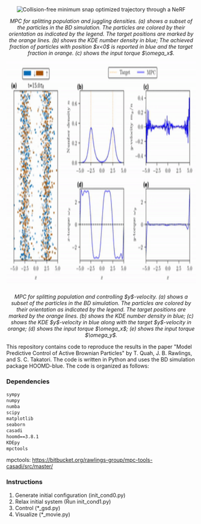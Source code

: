 <div align="center">
  <img src="./media/split_and_dance_ex3_gif.gif" alt="Collision-free minimum snap optimized trajectory through a NeRF" width="900" height="600">
  <p><i>MPC for splitting population and juggling densities.
	(a) shows a subset of the particles in the BD simulation.
	The particles are colored by their orientation as indicated by the legend.
	The target positions are marked by the orange lines.
	(b) shows the KDE number density in blue;
    The achieved fraction of particles with position $x<0$ is reported in blue and the target fraction in orange.
	(c) shows the input torque $\omega_x$.
	</i></p>
  <img src="./media/split_and_shear_ex4_gif.gif" alt="Energy Efficient Fish Navigation in Turbulent Flow" width="900" height="600">
  <p><i>MPC for splitting population and controlling $y$-velocity.
	(a) shows a subset of the particles in the BD simulation.
	The particles are colored by their orientation as indicated by the legend.
	The target positions are marked by the orange lines.
	(b) shows the KDE number density in blue;
	(c) shows the KDE $y$-velocity in blue along with the target $y$-velocity in orange;
	(d) shows the input torque $\omega_x$;
	(e) shows the input torque $\omega_y$.</i></p>
</div>

This repository contains code to reproduce the results in the paper "Model Predictive Control of Active Brownian Particles" by T. Quah, J. B. Rawlings, and S. C. Takatori. The code is written in Python and uses the BD simulation package HOOMD-blue. The code is organized as follows:

### Dependencies
```
sympy
numpy
numba
scipy
matplotlib
seaborn
casadi
hoomd==3.8.1
KDEpy
mpctools
```

mpctools: https://bitbucket.org/rawlings-group/mpc-tools-casadi/src/master/

### Instructions

1. Generate initial configuration (init_cond0.py)
1. Relax initial system (Run init_cond1.py)
1. Control (*_gsd.py)
1. Visualize (*_movie.py)
